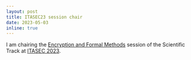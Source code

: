 ```yaml
---
layout: post
title: ITASEC23 session chair
date: 2023-05-03
inline: true
---
```

I am chairing the [Encryption and Formal Methods](https://itasec.it/scientific-track/session-2c-encryption-and-formal-methods-presentations/) session of the Scientific Track at [ITASEC 2023](https://itasec.it).
